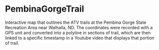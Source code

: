 # PembinaGorgeTrail
Interactive map that outlines the ATV trails at the Pembina Gorge State Recreation Area near Walhalla, ND.
The coordinates were recorded with a GPS unit and converted into a polyline in sections of trail, which are
then linked to a specific timestamp in a Youtube video that displays that portion of trail.
